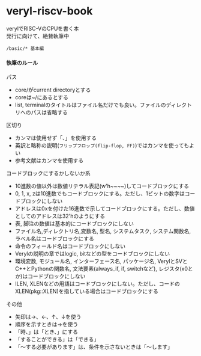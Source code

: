 # veryl-riscv-book

verylでRISC-VのCPUを書く本  
発行に向けて、絶賛執筆中

```
/basic/* 基本編
```

#### 執筆のルール

パス

 * core/がcurrent directoryとする
 * coreは~/にあるとする
 * list, terminalのタイトルはファイル名だけでも良い。ファイルのディレクトリへのパスは省略する

区切り

 * カンマは使用せず「、」を使用する
 * 英訳と略称の説明(```フリップフロップ(flip-flop, FF)```)ではカンマを使ってもよい
 * 参考文献はカンマを使用する

コードブロックにするかしないか系

 * 10進数の値以外は数値リテラル表記(w'h~~~~)してコードブロックにする
 * 0, 1, x, zは10進数でもコードブロックにする。ただし、1ビットの数字はコードブロックにしない
 * アドレスは0xを付けた16進数で示してコードブロックにする。ただし、数値としてのアドレスは32'hのようにする
 * 表, 脚注の数値は基本的にコードブロックにしない
 * ファイル名,ディレクトリ名,変数名, 型名, システムタスク, システム関数名, ラベル名はコードブロックにする
 * 命令のフィールド名はコードブロックにしない
 * Verylの説明の章ではlogic, bitなどの型をコードブロックにしない
 * 環境変数, モジュール名, インターフェース名, パッケージ名, VerylとSVとC++とPythonの関数名, 文法要素(always_if, if, switchなど), レジスタ(x0とか)はコードブロックにしない
 * ILEN, XLENなどの用語はコードブロックにしない。ただし、コードのXLEN(pkg::XLEN)を指している場合はコードブロックにする

その他

 * 矢印は→、←、↑、↓を使う
 * 順序を示すときは→を使う
 * 「時、」は「とき、」にする
 * 「することができる」は「できる」
 * 「～する必要があります」は、条件を示さないときは「～します」